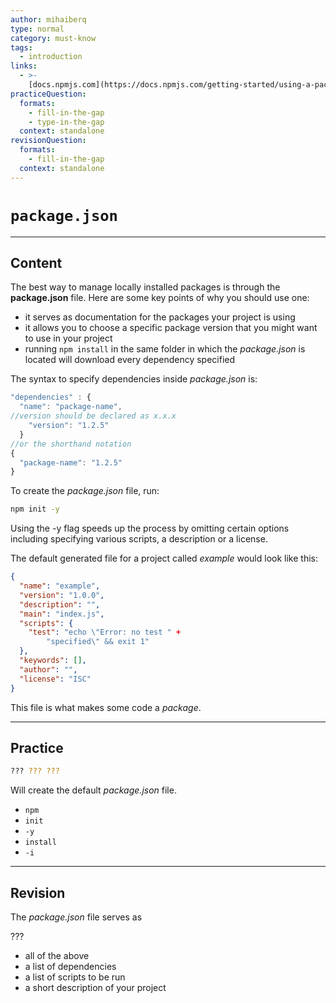 ```yaml
---
author: mihaiberq
type: normal
category: must-know
tags:
  - introduction
links:
  - >-
    [docs.npmjs.com](https://docs.npmjs.com/getting-started/using-a-package.json){website}
practiceQuestion:
  formats:
    - fill-in-the-gap
    - type-in-the-gap
  context: standalone
revisionQuestion:
  formats:
    - fill-in-the-gap
  context: standalone
---
```


# `package.json`


---

## Content

The best way to manage locally installed packages is through the **package.json** file. Here are some key points of why you should use one:

- it serves as documentation for the packages your project is using
- it allows you to choose a specific package version that you might want to use in your project
- running `npm install` in the same folder in which the *package.json* is located will download every dependency specified

The syntax to specify dependencies inside *package.json* is:

```javascript
"dependencies" : {
  "name": "package-name",
//version should be declared as x.x.x
    "version": "1.2.5"
  }
//or the shorthand notation
{
  "package-name": "1.2.5"
}
```

To create the *package.json* file, run:

```bash
npm init -y
```

Using the -y flag speeds up the process by omitting certain options including specifying various scripts, a description or a license.

The default generated file for a project called *example* would look like this:

```json
{
  "name": "example",
  "version": "1.0.0",
  "description": "",
  "main": "index.js",
  "scripts": {
    "test": "echo \"Error: no test " +
        "specified\" && exit 1"
  },
  "keywords": [],
  "author": "",
  "license": "ISC"
}
```

This file is what makes some code a *package*.


---

## Practice

```bash
??? ??? ???
```

Will create the default *package.json* file.

- `npm`
- `init`
- `-y`
- `install`
- `-i`


---

## Revision

The *package.json* file serves as

???

- all of the above
- a list of dependencies
- a list of scripts to be run
- a short description of your project
